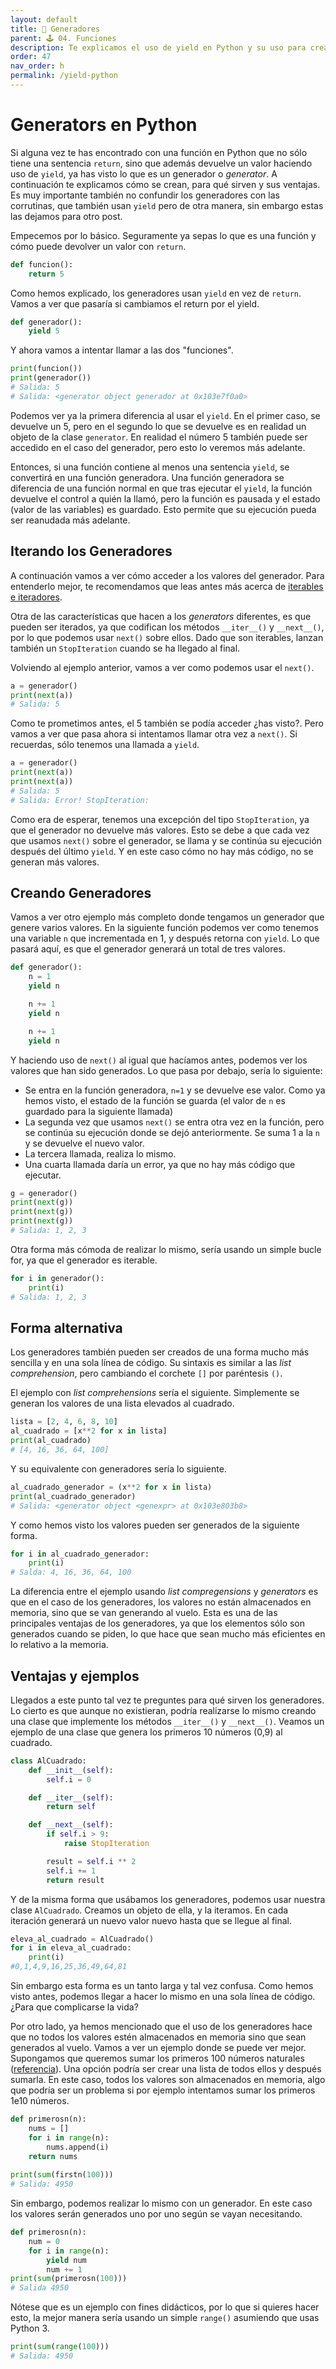 ```yaml
---
layout: default
title: 📕 Generadores
parent: 🕹 04. Funciones
description: Te explicamos el uso de yield en Python y su uso para crear generadores o generators. Los generadores son una especie de función que puede ser creada en Python, y tienen la particularidad de que almacenan el estado entre llamadas. Uno de sus principales ventajas es que permite la generación de valores al vuelo, sin que todos estén almacenados en memoria.
order: 47
nav_order: h
permalink: /yield-python
---
```


# Generators en Python

Si alguna vez te has encontrado con una función en Python que no sólo tiene una sentencia `return`, sino que además devuelve un valor haciendo uso de `yield`, ya has visto lo que es un generador o *generator*. A continuación te explicamos cómo se crean, para qué sirven y sus ventajas. Es muy importante también no confundir los generadores con las corrutinas, que también usan `yield` pero de otra manera, sin embargo estas las dejamos para otro post.

Empecemos por lo básico. Seguramente ya sepas lo que es una función y cómo puede devolver un valor con `return`.


```python
def funcion():
    return 5
```

Como hemos explicado, los generadores usan `yield` en vez de `return`. Vamos a ver que pasaría si cambiamos el return por el yield.


```python
def generador():
    yield 5
```

Y ahora vamos a intentar llamar a las dos "funciones".


```python
print(funcion())
print(generador())
# Salida: 5
# Salida: <generator object generador at 0x103e7f0a0>
```

Podemos ver ya la primera diferencia al usar el `yield`. En el primer caso, se devuelve un 5, pero en el segundo lo que se devuelve es en realidad un objeto de la clase `generator`. En realidad el número 5 también puede ser accedido en el caso del generador, pero esto lo veremos más adelante.

Entonces, si una función contiene al menos una sentencia `yield`, se convertirá en una función generadora. Una función generadora se diferencia de una función normal en que tras ejecutar el `yield`, la función devuelve el control a quién la llamó, pero la función es pausada y el estado (valor de las variables) es guardado. Esto permite que su ejecución pueda ser reanudada más adelante.

## Iterando los Generadores

A continuación vamos a ver cómo acceder a los valores del generador. Para entenderlo mejor, te recomendamos que leas antes más acerca de [iterables e iteradores](/for-python/).

Otra de las características que hacen a los *generators* diferentes, es que pueden ser iterados, ya que codifican los métodos `__iter__()` y `__next__()`, por lo que podemos usar `next()` sobre ellos. Dado que son iterables, lanzan también un `StopIteration` cuando se ha llegado al final.

Volviendo al ejemplo anterior, vamos a ver como podemos usar el `next()`.


```python
a = generador()
print(next(a))
# Salida: 5
```

Como te prometimos antes, el 5 también se podía acceder ¿has visto?. Pero vamos a ver que pasa ahora si intentamos llamar otra vez a `next()`. Si recuerdas, sólo tenemos una llamada a `yield`.


```python
a = generador()
print(next(a))
print(next(a))
# Salida: 5
# Salida: Error! StopIteration:
```

Como era de esperar, tenemos una excepción del tipo `StopIteration`, ya que el generador no devuelve más valores. Esto se debe a que cada vez que usamos `next()` sobre el generador, se llama y se continúa su ejecución después del último `yield`. Y en este caso cómo no hay más código, no se generan más valores.

## Creando Generadores

Vamos a ver otro ejemplo más completo donde tengamos un generador que genere varios valores. En la siguiente función podemos ver como tenemos una variable `n` que incrementada en 1, y después retorna con `yield`. Lo que pasará aquí, es que el generador generará un total de tres valores.


```python
def generador():
    n = 1
    yield n

    n += 1
    yield n

    n += 1
    yield n
```

Y haciendo uso de `next()` al igual que hacíamos antes, podemos ver los valores que han sido generados. Lo que pasa por debajo, sería lo siguiente:
* Se entra en la función generadora, `n=1` y se devuelve ese valor. Como ya hemos visto, el estado de la función se guarda (el valor de `n` es guardado para la siguiente llamada)
* La segunda vez que usamos `next()` se entra otra vez en la función, pero se continúa su ejecución donde se dejó anteriormente. Se suma 1 a la `n` y se devuelve el nuevo valor.
* La tercera llamada, realiza lo mismo.
* Una cuarta llamada daría un error, ya que no hay más código que ejecutar.


```python
g = generador()
print(next(g))
print(next(g))
print(next(g))
# Salida: 1, 2, 3
```

Otra forma más cómoda de realizar lo mismo, sería usando un simple bucle for, ya que el generador es iterable.


```python
for i in generador():
    print(i)
# Salida: 1, 2, 3
```


## Forma alternativa

Los generadores también pueden ser creados de una forma mucho más sencilla y en una sola línea de código. Su sintaxis es similar a las *list comprehension*, pero cambiando el corchete `[]` por paréntesis `()`.

El ejemplo con *list comprehensions* sería el siguiente. Simplemente se generan los valores de una lista elevados al cuadrado.


```python
lista = [2, 4, 6, 8, 10]
al_cuadrado = [x**2 for x in lista]
print(al_cuadrado)
# [4, 16, 36, 64, 100]
```


Y su equivalente con generadores sería lo siguiente.


```python
al_cuadrado_generador = (x**2 for x in lista)
print(al_cuadrado_generador)
# Salida: <generator object <genexpr> at 0x103e803b8>
```

Y como hemos visto los valores pueden ser generados de la siguiente forma.


```python
for i in al_cuadrado_generador:
    print(i)
# Salda: 4, 16, 36, 64, 100
```

La diferencia entre el ejemplo usando *list compregensions* y *generators* es que en el caso de los generadores, los valores no están almacenados en memoria, sino que se van generando al vuelo. Esta es una de las principales ventajas de los generadores, ya que los elementos sólo son generados cuando se piden, lo que hace que sean mucho más eficientes en lo relativo a la memoria.

## Ventajas y ejemplos

Llegados a este punto tal vez te preguntes para qué sirven los generadores. Lo cierto es que aunque no existieran, podría realizarse lo mismo creando una clase que implemente los métodos `__iter__()` y `__next__()`. Veamos un ejemplo de una clase que genera los primeros 10 números (0,9) al cuadrado.


```python
class AlCuadrado:
    def __init__(self):
        self.i = 0

    def __iter__(self):
        return self

    def __next__(self):
        if self.i > 9:
            raise StopIteration

        result = self.i ** 2
        self.i += 1
        return result
```

Y de la misma forma que usábamos los generadores, podemos usar nuestra clase `AlCuadrado`. Creamos un objeto de ella, y la iteramos. En cada iteración generará un nuevo valor nuevo hasta que se llegue al final.


```python
eleva_al_cuadrado = AlCuadrado()
for i in eleva_al_cuadrado:
    print(i)
#0,1,4,9,16,25,36,49,64,81
```

Sin embargo esta forma es un tanto larga y tal vez confusa. Como hemos visto antes, podemos llegar a hacer lo mismo en una sola línea de código. ¿Para que complicarse la vida?

Por otro lado, ya hemos mencionado que el uso de los generadores hace que no todos los valores estén almacenados en memoria sino que sean generados al vuelo. Vamos a ver un ejemplo donde se puede ver mejor. Supongamos que queremos sumar los primeros 100 números naturales ([referencia](https://wiki.python.org/moin/Generators)). Una opción podría ser crear una lista de todos ellos y después sumarla. En este caso, todos los valores son almacenados en memoria, algo que podría ser un problema si por ejemplo intentamos sumar los primeros 1e10 números.


```python
def primerosn(n):
    nums = []
    for i in range(n):
        nums.append(i)
    return nums
    
print(sum(firstn(100)))
# Salida: 4950
```


Sin embargo, podemos realizar lo mismo con un generador. En este caso los valores serán generados uno por uno según se vayan necesitando.


```python
def primerosn(n):
    num = 0
    for i in range(n):
        yield num
        num += 1
print(sum(primerosn(100)))
# Salida 4950
```


Nótese que es un ejemplo con fines didácticos, por lo que si quieres hacer esto, la mejor manera sería usando un simple `range()` asumiendo que usas Python 3.


```python
print(sum(range(100)))
# Salida: 4950
```



